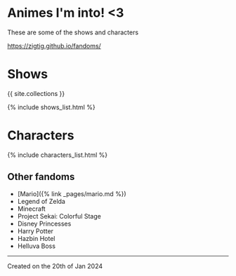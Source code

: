 # Animes I'm into! <3

These are some of the shows and characters

<https://zigtig.github.io/fandoms/>

# Shows
{{ site.collections }}

{% include shows_list.html %}

# Characters
{% include characters_list.html %}

## Other fandoms
* [Mario]({% link _pages/mario.md %})
* Legend of Zelda
* Minecraft
* Project Sekai: Colorful Stage
* Disney Princesses
* Harry Potter
* Hazbin Hotel
* Helluva Boss

---
Created on the 20th of Jan 2024
